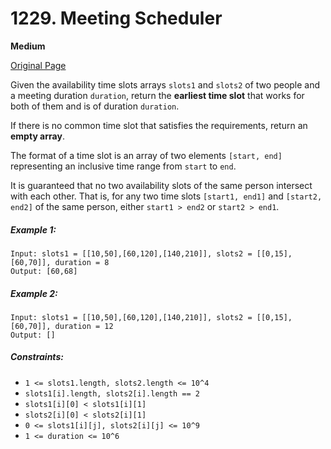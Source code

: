 # 1229. Meeting Scheduler

**Medium**

[Original Page](https://leetcode.com/problems/meeting-scheduler/)

Given the availability time slots arrays `slots1` and `slots2` of two people and a meeting duration `duration`, return the __earliest time slot__ that works for both of them and is of duration `duration`.

If there is no common time slot that satisfies the requirements, return an __empty array__.

The format of a time slot is an array of two elements `[start, end]` representing an inclusive time range from `start` to `end`.  

It is guaranteed that no two availability slots of the same person intersect with each other. That is, for any two time slots `[start1, end1]` and `[start2, end2]` of the same person, either `start1 > end2` or `start2 > end1`.

##### Example 1:
```
Input: slots1 = [[10,50],[60,120],[140,210]], slots2 = [[0,15],[60,70]], duration = 8
Output: [60,68]
```

##### Example 2:
```
Input: slots1 = [[10,50],[60,120],[140,210]], slots2 = [[0,15],[60,70]], duration = 12
Output: []
```

##### Constraints:
- `1 <= slots1.length, slots2.length <= 10^4`
- `slots1[i].length, slots2[i].length == 2`
- `slots1[i][0] < slots1[i][1]`
- `slots2[i][0] < slots2[i][1]`
- `0 <= slots1[i][j], slots2[i][j] <= 10^9`
- `1 <= duration <= 10^6 `
